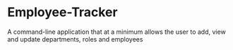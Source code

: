 # Employee-Tracker
A command-line application that at a minimum allows the user to  add, view and update departments, roles and employees   
